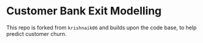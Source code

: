 # Customer Bank Exit Modelling 


This repo is forked from `krishnaik06` and builds upon the code base, to help predict customer churn. 